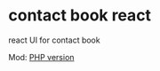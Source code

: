 # contact book react
react UI for contact book

Mod:
[PHP version](https://github.com/brainthief/contactbook)
